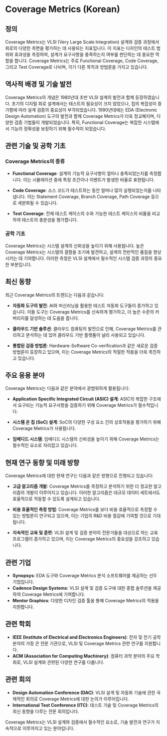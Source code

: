 # Coverage Metrics (Korean)

## 정의

Coverage Metrics는 VLSI (Very Large Scale Integration) 설계와 검증 과정에서 회로의 다양한 측면을 평가하는 데 사용되는 지표입니다. 이 지표는 디자인의 테스트 범위와 효과성을 측정하여, 설계가 요구사항을 충족하는지 여부를 판단하는 데 중요한 역할을 합니다. Coverage Metrics는 주로 Functional Coverage, Code Coverage, 그리고 Test Coverage로 나뉘며, 각기 다른 목적과 방법론을 가지고 있습니다.

## 역사적 배경 및 기술 발전

Coverage Metrics의 개념은 1980년대 초반 VLSI 설계의 발전과 함께 등장하였습니다. 초기의 디지털 회로 설계에서는 테스트의 필요성이 크지 않았으나, 칩의 복잡성이 증가함에 따라 설계 검증의 중요성이 부각되었습니다. 1990년대에는 EDA (Electronic Design Automation) 도구의 발전과 함께 Coverage Metrics가 더욱 정교해지며, 다양한 검증 기법들이 개발되었습니다. 특히, Functional Coverage는 복잡한 시스템에서 기능의 정확성을 보장하기 위해 필수적이 되었습니다.

## 관련 기술 및 공학 기초

### Coverage Metrics의 종류

- **Functional Coverage**: 설계의 기능적 요구사항이 얼마나 충족되었는지를 측정합니다. 이는 시뮬레이션 중에 특정 조건이나 이벤트가 발생한 비율로 표현됩니다.
  
- **Code Coverage**: 소스 코드가 테스트하는 동안 얼마나 많이 실행되었는지를 나타냅니다. 이는 Statement Coverage, Branch Coverage, Path Coverage 등으로 세분화될 수 있습니다.
  
- **Test Coverage**: 전체 테스트 케이스의 수와 가능한 테스트 케이스의 비율을 비교하여 테스트의 충분성을 평가합니다.

### 공학 기초

Coverage Metrics는 시스템 설계의 신뢰성을 높이기 위해 사용됩니다. 높은 Coverage Metrics는 시스템의 결함을 조기에 발견하고, 설계의 전반적인 품질을 향상시키는 데 기여합니다. 이러한 측정은 VLSI 설계에서 필수적인 시스템 검증 과정의 중요한 부분입니다.

## 최신 동향

최근 Coverage Metrics의 트렌드는 다음과 같습니다:

- **자동화 도구의 발전**: AI와 머신러닝을 활용한 테스트 자동화 도구들이 증가하고 있습니다. 이들 도구는 Coverage Metrics를 신속하게 평가하고, 더 높은 수준의 커버리지를 달성하는 데 도움을 줍니다.

- **클라우드 기반 솔루션**: 클라우드 컴퓨팅의 발전으로 인해, Coverage Metrics를 관리하고 분석하는 데 있어 클라우드 기반 플랫폼이 널리 사용되고 있습니다.

- **통합된 검증 방법론**: Hardware-Software Co-verification과 같은 새로운 검증 방법론이 등장하고 있으며, 이는 Coverage Metrics의 적절한 적용을 더욱 촉진하고 있습니다.

## 주요 응용 분야

Coverage Metrics는 다음과 같은 분야에서 광범위하게 활용됩니다:

- **Application Specific Integrated Circuit (ASIC) 설계**: ASIC의 복잡한 구조에서 요구되는 기능적 요구사항을 검증하기 위해 Coverage Metrics가 필수적입니다.

- **시스템 온 칩 (SoC) 설계**: SoC의 다양한 구성 요소 간의 상호작용을 평가하기 위해 Coverage Metrics가 사용됩니다.

- **임베디드 시스템**: 임베디드 시스템의 신뢰성을 높이기 위해 Coverage Metrics는 필수적인 요소로 자리잡고 있습니다.

## 현재 연구 동향 및 미래 방향

Coverage Metrics에 대한 현재 연구는 다음과 같은 방향으로 진행되고 있습니다:

- **고급 알고리즘 개발**: Coverage Metrics를 측정하고 분석하기 위한 더 정교한 알고리즘의 개발이 이루어지고 있습니다. 이러한 알고리즘은 대규모 데이터 세트에서도 효율적으로 작동할 수 있도록 설계되고 있습니다.

- **비용 효율적인 측정 방법**: Coverage Metrics를 보다 비용 효율적으로 측정할 수 있는 방법론이 연구되고 있으며, 이는 기업의 R&D 비용 절감에 기여할 것으로 기대됩니다.

- **지속적인 교육 및 훈련**: VLSI 설계 및 검증 분야의 전문가들을 대상으로 하는 교육 프로그램이 증가하고 있으며, 이는 Coverage Metrics의 중요성을 강조하고 있습니다.

## 관련 기업

- **Synopsys**: EDA 도구와 Coverage Metrics 분석 소프트웨어를 제공하는 선두 기업입니다.
- **Cadence Design Systems**: VLSI 설계 및 검증 도구에 대한 종합 솔루션을 제공하여 Coverage Metrics에 기여합니다.
- **Mentor Graphics**: 다양한 디자인 검증 툴을 통해 Coverage Metrics의 적용을 지원합니다.

## 관련 학회

- **IEEE (Institute of Electrical and Electronics Engineers)**: 전자 및 전기 공학 분야의 가장 큰 전문 기관으로, VLSI 및 Coverage Metrics 관련 연구를 지원합니다.
- **ACM (Association for Computing Machinery)**: 컴퓨터 과학 분야의 주요 학회로, VLSI 설계와 관련된 다양한 연구를 다룹니다.

## 관련 회의

- **Design Automation Conference (DAC)**: VLSI 설계 및 자동화 기술에 관한 국제적인 회의로 Coverage Metrics에 대한 논의가 이루어집니다.
- **International Test Conference (ITC)**: 테스트 기술 및 Coverage Metrics의 최신 동향을 다루는 전문 회의입니다.

Coverage Metrics는 VLSI 설계와 검증에서 필수적인 요소로, 기술 발전과 연구가 지속적으로 이루어지고 있는 분야입니다.